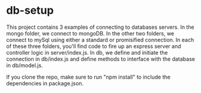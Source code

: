# db-setup
This project contains 3 examples of connecting to databases servers. In the mongo folder, we connect to mongoDB. In the other two folders, we connect to mySql using either a standard or promisified connection. In each of these three folders, you'll find code to fire up an express server and controller logic in server/index.js. In db, we define and initiate the connection in db/index.js and define methods to interface with the database in db/model.js. 

If you clone the repo, make sure to run "npm install" to include the dependencies in package.json.

